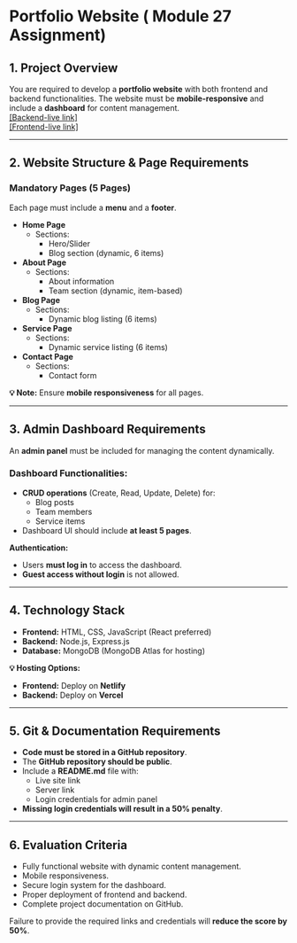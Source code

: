 # **Portfolio Website** ( **Module 27 Assignment**)

## **1. Project Overview**

You are required to develop a **portfolio website** with both frontend and backend functionalities. The website must be **mobile-responsive** and include a **dashboard** for content management.<br/>
[[Backend-live link]](https://ostad-module-27-final-assignment.vercel.app/)<br/>
[[Frontend-live link]](https://portfolio-assignment-lov)

---

## **2. Website Structure & Page Requirements**

### **Mandatory Pages (5 Pages)**

Each page must include a **menu** and a **footer**.

- **Home Page**
  - Sections:
    - Hero/Slider
    - Blog section (dynamic, 6 items)
- **About Page**
  - Sections:
    - About information
    - Team section (dynamic, item-based)
- **Blog Page**
  - Sections:
    - Dynamic blog listing (6 items)
- **Service Page**
  - Sections:
    - Dynamic service listing (6 items)
- **Contact Page**
  - Sections:
    - Contact form

**💡 Note:** Ensure **mobile responsiveness** for all pages.

---

## **3. Admin Dashboard Requirements**

An **admin panel** must be included for managing the content dynamically.

### **Dashboard Functionalities:**

- **CRUD operations** (Create, Read, Update, Delete) for:
  - Blog posts
  - Team members
  - Service items
- Dashboard UI should include **at least 5 pages**.

**Authentication:**

- Users **must log in** to access the dashboard.
- **Guest access without login** is not allowed.

---

## **4. Technology Stack**

- **Frontend:** HTML, CSS, JavaScript (React preferred)
- **Backend:** Node.js, Express.js
- **Database:** MongoDB (MongoDB Atlas for hosting)

**💡 Hosting Options:**

- **Frontend:** Deploy on **Netlify**
- **Backend:** Deploy on **Vercel**

---

## **5. Git & Documentation Requirements**

- **Code must be stored in a GitHub repository**.
- The **GitHub repository should be public**.
- Include a **README.md** file with:
  - Live site link
  - Server link
  - Login credentials for admin panel
- **Missing login credentials will result in a 50% penalty**.

---

## **6. Evaluation Criteria**

- Fully functional website with dynamic content management.
- Mobile responsiveness.
- Secure login system for the dashboard.
- Proper deployment of frontend and backend.
- Complete project documentation on GitHub.

Failure to provide the required links and credentials will **reduce the score by 50%**.
